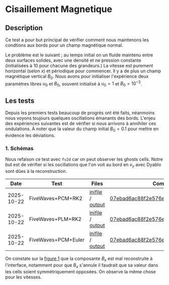 # Cisaillement Magnetique

## Description
Ce test a pour but principal de vérifier comment nous maintenons les condtions aux bords pour un champ magnétique normal. 

Le problème est le suivant ; au temps initial on un fluide maintenu entre deux surfaces solides, avec une densité et ne pression constante (initialisées à $10$ pour chacune des grandeurs.) La vitesse est purement horizontal (selon $x$) et périodique pour commencer. Il y a de plus un champ magnétique vertical $B_0$.
Nous avons pour initialiser l'expérience deux paramètres libres $u_0$ et $B_0$, souvent initialisé à $u_0=1$ et $B_0=10^{-3}$. 

## Les tests

Depuis les premiers tests beaucoup de progrès ont été faits, néanmoins nous voyons toujours quelques oscillations émanants des bords. L'enjeu des expériences suivantes est de vérifier si nous arrivons à annihiler ces ondulations. À noter que la valeur du champ initial $B_0=0.1$ pour mettre en évidence les déviations.

### 1. Schémas

Nous refaison ce test avec `fv2d` car on peut observer les ghosts cells. Notre but est de vérifier si les oscillations que l'on voit au bord en $v_y$ avec Dyablo sont dûes à la reconstruction. 

|  Date     | Test           | Files|  Commit Hash|
|-----------|----------------|------|-------------|
| 2025-10-22| FiveWaves+PCM+RK2|[inifile](PCM_RK2/pcm_rk2.ini) / [output](PCM_RK2/) | [07ebad6ac88f2e576ed4eff62f52c2bbcf541a43](https://github.com/mdelorme/fv2d/commit/07ebad6ac88f2e576ed4eff62f52c2bbcf541a43)|
| 2025-10-22| FiveWaves+PLM+RK2|[inifile](PLM_RK2/plm_rk2.ini) / [output](PLM_RK2/)   |  [07ebad6ac88f2e576ed4eff62f52c2bbcf541a43](https://github.com/mdelorme/fv2d/commit/07ebad6ac88f2e576ed4eff62f52c2bbcf541a43)|
| 2025-10-22| FiveWaves+PCM+Euler| [inifile](PCM_Euler/pcm_euler.ini) / [output](PCM_Euler/)| [07ebad6ac88f2e576ed4eff62f52c2bbcf541a43](https://github.com/mdelorme/fv2d/commit/07ebad6ac88f2e576ed4eff62f52c2bbcf541a43)|

On constate sur la [figure 1](imgs/001_scheme_comparison_Bx.png) que la composante $B_x$ est mal reconstruite à l'interface, notamment pour que $B_x$ s'annule il faudrait que sa valeur dans les cells soient symmétriquement opposées. On observe la même chose pour les vitesses. 
